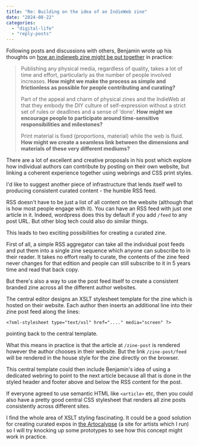 ```yaml
---
title: "Re: Building on the idea of an IndieWeb zine"
date: "2024-08-22"
categories: 
  - "digital-life"
  - "reply-posts"
---
```


Following posts and discussions with others, Benjamin wrote up his thoughts on [how an indieweb zine might be put together](https://benjamin.parry.is/writing/2024/05/building-on-the-idea-of-an-indieweb-zine/) in practice:

> Publishing any physical media, regardless of quality, takes a lot of time and effort, particularly as the number of people involved increases. **How might we make the process as simple and frictionless as possible for people contributing and curating?**
> 
> Part of the appeal and charm of physical zines and the IndieWeb at that they embody the DIY culture of self-expression without a strict set of rules or deadlines and a sense of ‘done’. **How might we encourage people to participate around time-sensitive responsibilities and milestones?**
> 
> Print material is fixed (proportions, material) while the web is fluid. **How might we create a seamless link between the dimensions and materials of these very different mediums?**

There are a lot of excellent and creative proposals in his post which explore how individual authors can contribute by posting on their own website, but linking a coherent experience together using webrings and CSS print styles.

I'd like to suggest another piece of infrastructure that lends itself well to producing consistent curated content - the humble RSS feed.

RSS doesn't have to be just a list of all content on the website (although that is how most people engage with it). You can have an RSS feed with just one article in it. Indeed, wordpress does this by default if you add `/feed` to any post URL. But other blog tech could also do similar things.

This leads to two exciting possibilities for creating a curated zine.

First of all, a simple RSS aggregator can take all the individual post feeds and put them into a single zine sequence which anyone can subscribe to in their reader. It takes no effort really to curate, the contents of the zine feed never changes for that edition and people can still subscribe to it in 5 years time and read that back copy.

But there's also a way to use the post feed itself to create a consistent branded zine across all the different author websites.

The central editor designs an XSLT stylesheet template for the zine which is hosted on their website. Each author then inserts an additional line into their zine post feed along the lines:

```
<?xml-stylesheet type="text/xsl" href="...." media="screen" ?>
```

pointing back to the central template.

What this means in practice is that the article at `/zine-post` is rendered however the author chooses in their website. But the link `/zine-post/feed` will be rendered in the house style for the zine directly on the browser.

This central template could then include Benjamin's idea of using a dedicated webring to point to the next article because all that is done in the styled header and footer above and below the RSS content for the post.

If everyone agreed to use semantic HTML like `<article>` etc, then you could also have a pretty good central CSS stylesheet that renders all zine posts consistently across different sites.

I find the whole area of XSLT styling fascinating. It could be a good solution for creating curated expos in [the Artocalypse](https://artocalypse.org/i/?rid=66c0e27be2034) (a site for artists which I run) so I will try knocking up some prototypes to see how this concept might work in practice.

